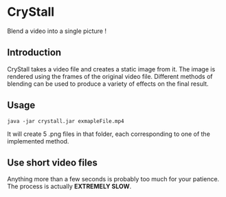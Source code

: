 # CryStall
Blend a video into a single picture !

## Introduction
CryStall takes a video file and creates a static image from it.
The image is rendered using the frames of the original video file.
Different methods of blending can be used to produce a variety of effects on the final result.

## Usage
`java -jar crystall.jar exmapleFile.mp4`

It will create 5 .png files in that folder, each corresponding to one of the implemented method.

## Use short video files
Anything more than a few seconds is probably too much for your patience.
The process is actually **EXTREMELY SLOW**.
